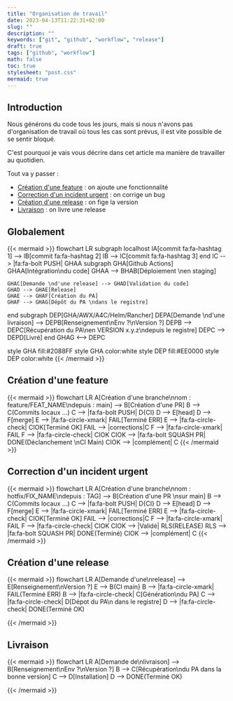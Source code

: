 ```yaml
---
title: "Organisation de travail"
date: 2023-04-13T11:22:31+02:00
slug: ""
description: ""
keywords: ["git", "github", "workflow", "release"]
draft: true
tags: ["github", "workflow"]
math: false
toc: true
stylesheet: "post.css"
mermaid: true
---
```


## Introduction
Nous générons du code tous les jours, mais si nous n'avons pas d'organisation de travail où tous les cas sont prévus,
il est vite possible de se sentir bloqué.

C'est pourquoi je vais vous décrire dans cet article ma manière de travailler au quotidien.

Tout va y passer :
* [Création d'une feature](#création-dune-feature) : on ajoute une fonctionnalité
* [Correction d'un incident urgent](#correction-dun-incident-urgent) : on corrige un bug
* [Création d'une release](#création-dune-release) : on fige la version
* [Livraison](#livraison) : on livre une release

## Globalement
{{< mermaid >}}
flowchart LR
subgraph localhost
lA[commit fa:fa-hashtag 1] --> lB[commit fa:fa-hashtag 2]
lB --> lC[commit fa:fa-hashtag 3]
end
lC --> |fa:fa-bolt PUSH| GHAA
subgraph GHA[Github Actions]
GHAA[Intégration\ndu code]
GHAA --> BHAB[Déploiement \nen staging]

    GHAC[Demande \nd'une release] --> GHAD[Validation du code]
    GHAD --> GHAE[Release]
    GHAE --> GHAF[Création du PA]
    GHAF --> GHAG[Dépôt du PA \ndans le registre]
end
subgraph DEP[GHA/AWX/A4C/Helm/Rancher]
DEPA[Demande \nd'une livraison] --> DEPB[Renseignement\nEnv ?\nVersion ?]
DEPB --> DEPC[Récupération du PA\nen VERSION x.y.z\ndepuis le registre]
DEPC --> DEPD[Livré]
end
GHAG <--> DEPC

style GHA fill:#2088FF
style GHA color:white
style DEP fill:#EE0000
style DEP color:white
{{< /mermaid >}}

## Création d'une feature

{{< mermaid >}}
flowchart LR
A[Création d'une branche\nnom : feature/FEAT_NAME\ndepuis : main] --> B[Création d'une PR]
B --> C(Commits locaux ...)
C --> |fa:fa-bolt PUSH| D{CI}
D --> E[head]
D --> F[merge]
E --> |fa:fa-circle-xmark| FAIL[Terminé ERR]
E --> |fa:fa-circle-check| CIOK[Terminé OK]
FAIL --> |corrections|C
F --> |fa:fa-circle-xmark| FAIL
F --> |fa:fa-circle-check| CIOK
CIOK --> |fa:fa-bolt SQUASH PR| DONE(Déclanchement \nCI Main)
CIOK --> |complément| C
{{< /mermaid >}}
## Correction d'un incident urgent

{{< mermaid >}}
flowchart LR
A[Création d'une branche\nnom : hotfix/FIX_NAME\ndepuis : TAG] --> B[Création d'une PR \nsur main]
B --> C(Commits locaux ...)
C --> |fa:fa-bolt PUSH| D{CI}
D --> E[head]
D --> F[merge]
E --> |fa:fa-circle-xmark| FAIL[Terminé ERR]
E --> |fa:fa-circle-check| CIOK[Terminé OK]
FAIL --> |corrections|C
F --> |fa:fa-circle-xmark| FAIL
F --> |fa:fa-circle-check| CIOK
CIOK --> |Validé| RLS(RELEASE)
RLS --> |fa:fa-bolt SQUASH PR| DONE(Terminé)
CIOK --> |complément| C
{{< /mermaid >}}
## Création d'une release
{{< mermaid >}}
flowchart LR
A[Demande d'une\nrelease] --> E[Renseignement\nVersion ?]
E --> B{CI main}
B --> |fa:fa-circle-xmark| FAIL(Terminé ERR)
B --> |fa:fa-circle-check| C[Génération\ndu PA]
C --> |fa:fa-circle-check| D[Dépot du PA\n dans le registre]
D --> |fa:fa-circle-check| DONE(Terminé OK)

{{< /mermaid >}}
## Livraison
{{< mermaid >}}
flowchart LR
A[Demande de\nlivraison] --> B[Renseignement\nEnv ?\nVersion ?]
B --> C[Récupération\ndu PA dans la bonne version]
C --> D[Installation]
D --> DONE(Terminé OK)

{{< /mermaid >}}
